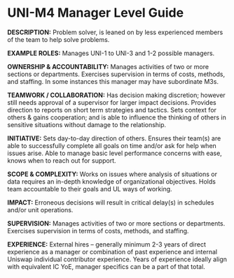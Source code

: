# UNI-M4 Manager Level Guide

**DESCRIPTION:** Problem solver, is leaned on by less experienced members of the team to help solve problems.

**EXAMPLE ROLES:** Manages UNI-1 to UNI-3 and 1-2 possible managers.

**OWNERSHIP & ACCOUNTABILITY:** Manages activities of two or more sections or departments. Exercises supervision in terms of costs, methods, and staffing. In some instances this manager may have subordinate M3s.

**TEAMWORK / COLLABORATION:** Has decision making discretion; however still needs approval of a supervisor for larger impact decisions. Provides direction to reports on short term strategies and tactics. Sets context for others & gains cooperation; and is able to influence the thinking of others in sensitive situations without damage to the relationship.

**INITIATIVE:** Sets day-to-day direction of others. Ensures their team(s) are able to successfully complete all goals on time and/or ask for help when issues arise. Able to manage basic level performance concerns with ease, knows when to reach out for support.

**SCOPE & COMPLEXITY:** Works on issues where analysis of situations or data requires an in-depth knowledge of organizational objectives. Holds team accountable to their goals and UL ways of working.

**IMPACT:** Erroneous decisions will result in critical delay(s) in schedules and/or unit operations.

**SUPERVISION:** Manages activities of two or more sections or departments. Exercises supervision in terms of costs, methods, and staffing.

**EXPERIENCE:** External hires – generally minimum 2-3 years of direct experience as a manager or combination of past experience and internal Uniswap individual contributor experience. Years of experience ideally align with equivalent IC YoE, manager specifics can be a part of that total.
